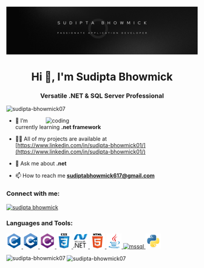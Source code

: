 ![logo](https://github.com/Sudipta-Bhowmick07/Sudipta-Bhowmick07/blob/main/Black%20Gradient%20Minimalist%20Corporate%20Business%20Personal%20Profile%20New%20LinkedIn%20Banner%20(1).png)
<h1 align="center">Hi 👋, I'm Sudipta Bhowmick</h1>
<h3 align="center">Versatile .NET & SQL Server Professional</h3>

<p align="left"> <img src="https://komarev.com/ghpvc/?username=sudipta-bhowmick07&label=Profile%20views&color=0e75b6&style=flat" alt="sudipta-bhowmick07" /> </p>
<img align="right" alt="coding" width="400" src="https://user-images.githubusercontent.com/55389276/140866485-8fb1c876-9a8f-4d6a-98dc-08c4981eaf70.gif">

- 🌱 I’m currently learning **.net framework**

- 👨‍💻 All of my projects are available at [https://www.linkedin.com/in/sudipta-bhowmick01/](https://www.linkedin.com/in/sudipta-bhowmick01/)

- 💬 Ask me about **.net**

- 📫 How to reach me **sudiptabhowmick617@gmail.com**

<h3 align="left">Connect with me:</h3>
<p align="left">
<a href="https://linkedin.com/in/sudipta bhowmick" target="blank"><img align="center" src="https://raw.githubusercontent.com/rahuldkjain/github-profile-readme-generator/master/src/images/icons/Social/linked-in-alt.svg" alt="sudipta bhowmick" height="30" width="40" /></a>
</p>

<h3 align="left">Languages and Tools:</h3>
<p align="left"> <a href="https://www.cprogramming.com/" target="_blank" rel="noreferrer"> <img src="https://raw.githubusercontent.com/devicons/devicon/master/icons/c/c-original.svg" alt="c" width="40" height="40"/> </a> <a href="https://www.w3schools.com/cpp/" target="_blank" rel="noreferrer"> <img src="https://raw.githubusercontent.com/devicons/devicon/master/icons/cplusplus/cplusplus-original.svg" alt="cplusplus" width="40" height="40"/> </a> <a href="https://www.w3schools.com/cs/" target="_blank" rel="noreferrer"> <img src="https://raw.githubusercontent.com/devicons/devicon/master/icons/csharp/csharp-original.svg" alt="csharp" width="40" height="40"/> </a> <a href="https://www.w3schools.com/css/" target="_blank" rel="noreferrer"> <img src="https://raw.githubusercontent.com/devicons/devicon/master/icons/css3/css3-original-wordmark.svg" alt="css3" width="40" height="40"/> </a> <a href="https://dotnet.microsoft.com/" target="_blank" rel="noreferrer"> <img src="https://raw.githubusercontent.com/devicons/devicon/master/icons/dot-net/dot-net-original-wordmark.svg" alt="dotnet" width="40" height="40"/> </a> <a href="https://www.w3.org/html/" target="_blank" rel="noreferrer"> <img src="https://raw.githubusercontent.com/devicons/devicon/master/icons/html5/html5-original-wordmark.svg" alt="html5" width="40" height="40"/> </a> <a href="https://www.java.com" target="_blank" rel="noreferrer"> <img src="https://raw.githubusercontent.com/devicons/devicon/master/icons/java/java-original.svg" alt="java" width="40" height="40"/> </a> <a href="https://www.microsoft.com/en-us/sql-server" target="_blank" rel="noreferrer"> <img src="https://www.svgrepo.com/show/303229/microsoft-sql-server-logo.svg" alt="mssql" width="40" height="40"/> </a> <a href="https://www.python.org" target="_blank" rel="noreferrer"> <img src="https://raw.githubusercontent.com/devicons/devicon/master/icons/python/python-original.svg" alt="python" width="40" height="40"/> </a> </p>

<p><img align="left" src="https://github-readme-stats.vercel.app/api/top-langs?username=sudipta-bhowmick07&show_icons=true&locale=en&layout=compact" alt="sudipta-bhowmick07" /></p>

<p>&nbsp;<img align="center" src="https://github-readme-stats.vercel.app/api?username=sudipta-bhowmick07&show_icons=true&locale=en" alt="sudipta-bhowmick07" /></p>

